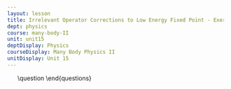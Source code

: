```yaml
---
layout: lesson
title: Irrelevant Operator Corrections to Low Energy Fixed Point - Exercises
dept: physics
course: many-body-II
unit: unit15
deptDisplay: Physics
courseDisplay: Many Body Physics II
unitDisplay: Unit 15
---
```

<ol>
\question
\end{questions}

